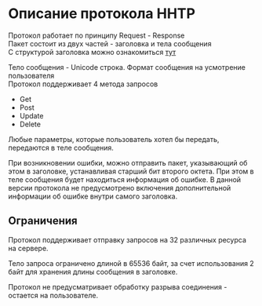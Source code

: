 # Описание протокола HHTP

Протокол работает по принципу Request - Response  
Пакет состоит из двух частей - заголовка и тела сообщения  
С структурой заголовка можно ознакомиться [тут](packetdiagram.md)  

Тело сообщения - Unicode строка. Формат сообщения на усмотрение пользователя  
Протокол поддерживает 4 метода запросов

- Get
- Post
- Update
- Delete

Любые параметры, которые пользователь хотел бы передать, передаются в теле сообщения.

При возникновении ошибки, можно отправить пакет, указывающий об этом в заголовке, устанавливая старший бит второго октета. При этом в теле сообщения будет находиться информация об ошибке. В данной версии протокола не предусмотрено включения дополнительной информации об ошибке внутри самого заголовка.

## Ограничения

Протокол поддерживает отправку запросов на 32 различных ресурса на сервере.

Тело запроса ограничено длиной в 65536 байт, за счет использования 2 байт для хранения длины сообщения в заголовке.

Протокол не предусматривает обработку разрыва соединения - остается на пользователе.